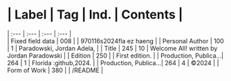 # | Label                 | Tag  | Ind. | Contents                                              |   
  | :---                  | :--- | :--- | :---                                                  |   
  | Fixed field data      | 008  |      | 970116s2024fla ez  haeng                              |
  | Personal Author       | 100  | 1    | Paradowski, Jordan Adela,                             |
  | Title                 | 245  | 10   | Welcome All! written by Jordan Paradowski             |
  | Edition               | 250  |      | First edition.                                        |
  | Production, Publica...| 264  |  1   | Florida :github,2024.                                 |
  | Production, Publica...| 264  |  4   | ©2024                                                 |
  | Form of Work          | 380  |      | /README                                               |
